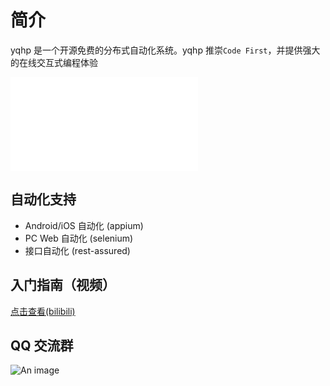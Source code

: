 # 简介

yqhp 是一个开源免费的分布式自动化系统。yqhp 推崇`Code First`，并提供强大的在线交互式编程体验

<iframe src="//player.bilibili.com/player.html?bvid=BV1V14y1Q7Pd&page=1" scrolling="no" border="0" frameborder="no" framespacing="0" allowfullscreen="true"> </iframe>

## 自动化支持

- Android/iOS 自动化 (appium)
- PC Web 自动化 (selenium)
- 接口自动化 (rest-assured)

## 入门指南（视频）

[点击查看(bilibili)](https://www.bilibili.com/list/435301370?sid=3463608&desc=1&oid=784557369&bvid=BV1V14y1Q7Pd)

## QQ 交流群

![An image](/yqhp-qq-qun.jpg)
